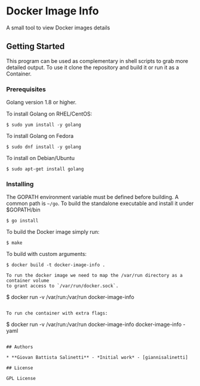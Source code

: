 # Docker Image Info

A small tool to view Docker images details

## Getting Started

This program can be used as complementary in shell scripts to grab more detailed output.
To use it clone the repository and build it or run it as a Container.

### Prerequisites

Golang version 1.8 or higher.

To install Golang on RHEL/CentOS:

```
$ sudo yum install -y golang
```

To install Golang on Fedora

```
$ sudo dnf install -y golang
```

To install on Debian/Ubuntu

```
$ sudo apt-get install golang
```

### Installing

The GOPATH environment variable must be defined before building. A common
path is `~/go`.
To build the standalone executable and install it under $GOPATH/bin

```
$ go install
```

To build the Docker image simply run:

```
$ make
```

To build with custom arguments:

```
$ docker build -t docker-image-info .

To run the docker image we need to map the /var/run directory as a container volume
to grant access to `/var/run/docker.sock`.

```
$ docker run -v /var/run:/var/run docker-image-info
```

To run che container with extra flags:

```
$ docker run -v /var/run:/var/run docker-image-info docker-image-info -yaml
```

## Authors

* **Giovan Battista Salinetti** - *Initial work* - [giannisalinetti]

## License

GPL License
